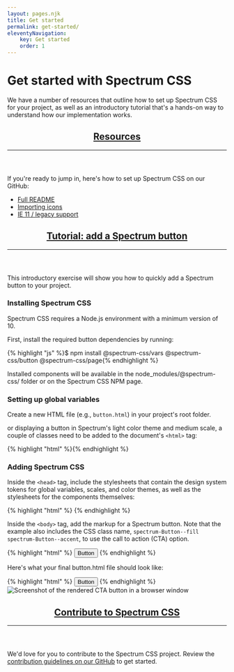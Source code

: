 ```yaml
---
layout: pages.njk
title: Get started
permalink: get-started/
eleventyNavigation:
    key: Get started
    order: 1
---
```


<div class="spectrum-Site-page spectrum-Typography">
  <h1 class="spectrum-Heading spectrum-Heading--sizeXXL spectrum-Heading--serif">Get started with Spectrum CSS</h1>
  <p class="spectrum-Body spectrum-Body--sizeL">We have a number of resources that outline how to set up Spectrum CSS for
    your project, as well as an introductory tutorial that's a hands-on way to understand how our implementation works.</p>
  <header id="resources">
    <h2 class="spectrum-Heading spectrum-Heading--sizeM">
      <a class="spectrum-BigSubtleLink" href="#resources">Resources</a>
    </h2>
    <hr class="spectrum-Divider spectrum-Divider--large"/>
  </header>
  <section>
    <p class="spectrum-Body spectrum-Body--sizeL">If you're ready to jump in, here's how to set up Spectrum CSS on our GitHub:</p>
    <ul class="spectrum-Body spectrum-Body--sizeL">
      <li>
        <a class="spectrum-Link spectrum-Link--quiet" href="https://github.com/adobe/spectrum-css/blob/main/README.md">Full
          README</a>
      </li>
      <li>
        <a
          class="spectrum-Link spectrum-Link--quiet"
          href="https://github.com/adobe/spectrum-css/blob/main/README.md#importing-ui-icons">Importing icons</a>
      </li>
      <li>
        <a class="spectrum-Link spectrum-Link--quiet" href="https://github.com/adobe/spectrum-css/blob/main/README-legacy.md">IE
          11 / legacy support</a>
      </li>
    </ul>
  </section>
  <header id="tutorial">
    <h2 class="spectrum-Heading spectrum-Heading--sizeM">
      <a class="spectrum-BigSubtleLink" href="#tutorial">Tutorial: add a Spectrum button</a>
    </h2>
    <hr class="spectrum-Divider spectrum-Divider--large"/>
  </header>
  <section>
    <p class="spectrum-Body spectrum-Body--sizeL">This introductory exercise will show you how to quickly add a Spectrum
      button to your project.</p>
    <h3 class="spectrum-Heading spectrum-Heading--sizeS">Installing Spectrum CSS</h3>
    <p class="spectrum-Body spectrum-Body--sizeL">Spectrum CSS requires a Node.js environment with a minimum version of 10.</p>
    <p class="spectrum-Body spectrum-Body--sizeL">First, install the required button dependencies by running:</p>
    {% highlight "js" %}$ npm install @spectrum-css/vars @spectrum-css/button @spectrum-css/page{% endhighlight %}
    <p class="spectrum-Body spectrum-Body--sizeL">Installed components will be available in the node_modules/@spectrum-css/
      folder or on the Spectrum CSS NPM page.</p>
    <h3 class="spectrum-Heading spectrum-Heading--sizeS">Setting up global variables</h3>
    <p class="spectrum-Body spectrum-Body--sizeL">Create a new HTML file (e.g.,
      <code class="spectrum-Code spectrum-Code--sizeS">button.html</code>) in your project's root folder.</p>
    <p class="spectrum-Body spectrum-Body--sizeL">or displaying a button in Spectrum's light color theme and medium scale, a
      couple of classes need to be added to the document's
      <code class="spectrum-Code spectrum-Code--sizeS">&lt;html&gt;</code>
      tag:</p>
      {% highlight "html" %}<html class="spectrum spectrum--medium spectrum--light">{% endhighlight %}
      <h3 class="spectrum-Heading spectrum-Heading--sizeS">Adding Spectrum CSS</h3>
      <p class="spectrum-Body spectrum-Body--sizeL">Inside the
        <code class="spectrum-Code spectrum-Code--sizeS">&lt;head&gt;</code>
        tag, include the stylesheets that contain the design system tokens for global variables, scales, and color themes, as
        well as the stylesheets for the components themselves:</p>
{% highlight "html" %}
<head>
  <link rel='stylesheet' href='node_modules/@spectrum-css/vars/dist/spectrum-global.css'>
  <link rel='stylesheet' href='node_modules/@spectrum-css/vars/dist/spectrum-medium.css'>
  <link rel='stylesheet' href='node_modules/@spectrum-css/vars/dist/spectrum-light.css'>
  <link rel='stylesheet' href='node_modules/@spectrum-css/button/dist/index-vars.css'>
</head>
{% endhighlight %}
    <p class="spectrum-Body spectrum-Body--sizeL">Inside the
      <code class="spectrum-Code spectrum-Code--sizeS">&lt;body&gt;</code>
      tag, add the markup for a Spectrum button. Note that the example also includes the CSS class name,
      <code class="spectrum-Code spectrum-Code--sizeS">spectrum-Button--fill spectrum-Button--accent</code>, to use the call to action (CTA) option.</p>
{% highlight "html" %}
<button class="spectrum-Button spectrum-Button--fill spectrum-Button--accent spectrum-Button--sizeM">
    <span class="spectrum-Button-label">Button</span>
</button>
 {% endhighlight %}
    <p class="spectrum-Body spectrum-Body--sizeL">Here's what your final button.html file should look like:</p>
{% highlight "html" %}
<html class="spectrum spectrum--light spectrum--medium">
  <head>
    <link rel="stylesheet" href="node_modules/@spectrum-css/vars/dist/spectrum-global.css">
    <link rel="stylesheet" href="node_modules/@spectrum-css/vars/dist/spectrum-medium.css">
    <link rel="stylesheet" href="node_modules/@spectrum-css/vars/dist/spectrum-light.css">
    <link rel="stylesheet" href="node_modules/@spectrum-css/page/dist/index-vars.css">
    <link rel="stylesheet" href="node_modules/@spectrum-css/button/dist/index-vars.css">
  </head>
  <body>
    <button class="spectrum-Button spectrum-Button--fill spectrum-Button--accent spectrum-Button--sizeM">
      <span class="spectrum-Button-label">Button</span>
    </button>
  </body>
</html>
{% endhighlight %}
    <img
      class="spectrum-CenteredImage"
      alt="Screenshot of the rendered CTA button in a browser window"
      src="/img/button-screen-shot.png"/>
    <header id="contribute">
      <h2 class="spectrum-Heading spectrum-Heading--sizeM">
        <a class="spectrum-BigSubtleLink" href="#contribute">Contribute to Spectrum CSS</a>
      </h2>
      <hr class="spectrum-Divider spectrum-Divider--large"/>
    </header>
    <p class="spectrum-Body spectrum-Body--sizeL">We'd love for you to contribute to the Spectrum CSS project. Review the
      <a
        href="https://github.com/adobe/spectrum-css/blob/main/.github/CONTRIBUTING.md"
        class="spectrum-Link spectrum-Link--quiet"
        target="_blank">contribution guidelines on our GitHub</a>
      to get started.</p>
  </section>
</div>

